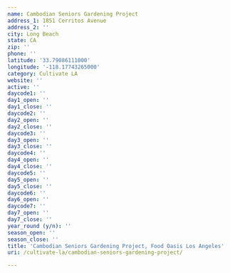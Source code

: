 ```yaml
---
name: Cambodian Seniors Gardening Project
address_1: 1851 Cerritos Avenue
address_2: ''
city: Long Beach
state: CA
zip: ''
phone: ''
latitude: '33.79086111000'
longitude: '-118.17743265000'
category: Cultivate LA
website: ''
active: ''
daycode1: ''
day1_open: ''
day1_close: ''
daycode2: ''
day2_open: ''
day2_close: ''
daycode3: ''
day3_open: ''
day3_close: ''
daycode4: ''
day4_open: ''
day4_close: ''
daycode5: ''
day5_open: ''
day5_close: ''
daycode6: ''
day6_open: ''
daycode7: ''
day7_open: ''
day7_close: ''
year_round (y/n): ''
season_open: ''
season_close: ''
title: 'Cambodian Seniors Gardening Project, Food Oasis Los Angeles'
uri: /cultivate-la/cambodian-seniors-gardening-project/

---
```

